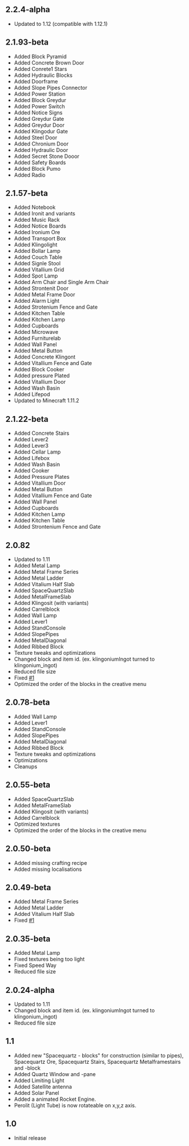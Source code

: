 2.2.4-alpha
-----------

* Updated to 1.12 (compatible with 1.12.1)

2.1.93-beta
-----------

* Added Block Pyramid
* Added Concrete Brown Door
* Added Conrete1 Stars
* Added Hydraulic Blocks
* Added Doorframe
* Added Slope Pipes Connector
* Added Power Station
* Added Block Greydur
* Added Power Switch
* Added Notice Signs
* Added Greydur Gate
* Added Greydur Door
* Added Klingodur Gate
* Added Steel Door
* Added Chronium Door
* Added Hydraulic Door
* Added Secret Stone Dooor
* Added Safety Boards
* Added Block Pumo
* Added Radio

2.1.57-beta
-----------

* Added Notebook
* Added Ironit and variants
* Added Music Rack
* Added Notice Boards
* Added Ironium Ore
* Added Transport Box
* Added Klingolight
* Added Bollar Lamp
* Added Couch Table
* Added Signle Stool
* Added Vitallium Grid
* Added Spot Lamp
* Added Arm Chair and Single Arm Chair
* Added Strontenit Door
* Added Metal Frame Door
* Added Alarm Light
* Added Strotenium Fence and Gate
* Added Kitchen Table
* Added Kitchen Lamp
* Added Cupboards
* Added Microwave
* Added Furniturelab
* Added Wall Panel
* Added Metal Button
* Added Concrete Klingont
* Added Vitallium Fence and Gate
* Added Block Cooker
* Added pressure Plated
* Added Vitallium Door
* Added Wash Basin
* Added Lifepod
* Updated to Minecraft 1.11.2

2.1.22-beta
-----------

* Added Concrete Stairs
* Added Lever2
* Added Lever3
* Added Cellar Lamp
* Added Lifebox
* Added Wash Basin
* Added Cooker
* Added Pressure Plates
* Added Vitallium Door
* Added Metal Button
* Added Vitallium Fence and Gate
* Added Wall Panel
* Added Cupboards
* Added Kitchen Lamp
* Added Kitchen Table
* Added Strontenium Fence and Gate

2.0.82
------

* Updated to 1.11
* Added Metal Lamp
* Added Metal Frame Series
* Added Metal Ladder
* Added Vitalium Half Slab
* Added SpaceQuartzSlab
* Added MetalFrameSlab
* Added Klingosit (with variants)
* Added Carrelblock
* Added Wall Lamp
* Added Lever1
* Added StandConsole
* Added SlopePipes
* Added MetalDiagonal
* Added Ribbed Block
* Texture tweaks and optimizations
* Changed block and item id. (ex. klingoniumIngot turned to klingonium_ingot)
* Reduced file size
* Fixed [#1](https://github.com/BrainStone/SpacePackExtended/issues/1)
* Optimized the order of the blocks in the creative menu

2.0.78-beta
-----------

* Added Wall Lamp
* Added Lever1
* Added StandConsole
* Added SlopePipes
* Added MetalDiagonal
* Added Ribbed Block
* Texture tweaks and optimizations
* Optimizations
* Cleanups

2.0.55-beta
-----------

* Added SpaceQuartzSlab
* Added MetalFrameSlab
* Added Klingosit (with variants)
* Added Carrelblock
* Optimized textures
* Optimized the order of the blocks in the creative menu

2.0.50-beta
-----------

* Added missing crafting recipe
* Added missing localisations

2.0.49-beta
-----------

* Added Metal Frame Series
* Added Metal Ladder
* Added Vitalium Half Slab
* Fixed [#1](https://github.com/BrainStone/SpacePackExtended/issues/1)

2.0.35-beta
-----------

* Added Metal Lamp
* Fixed textures being too light
* Fixed Speed Way
* Reduced file size

2.0.24-alpha
------------

* Updated to 1.11
* Changed block and item id. (ex. klingoniumIngot turned to klingonium_ingot)
* Reduced file size

1.1
---

* Added new "Spacequartz - blocks" for construction (similar to pipes), Spacequartz Ore, Spacequartz Stairs, Spacequartz Metalframestairs and -block
* Added Quartz Window and -pane
* Added Limiting Light
* Added Satellite antenna
* Added Solar Panel
* Added a animated Rocket Engine.
* Perolit (Light Tube) is now rotateable on x,y,z axis.

1.0
---

* Initial release
